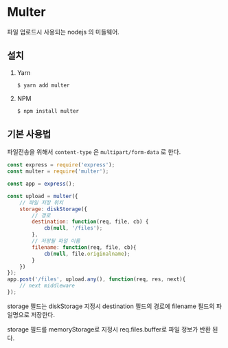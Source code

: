 # Multer

파일 업로드시 사용되는 nodejs 의 미들웨어.

## 설치

1. Yarn

   ```bash
   $ yarn add multer
   ```

2. NPM

    ```bash
   $ npm install multer
    ```

## 기본 사용법

파일전송을 위해서 `content-type` 은 `multipart/form-data` 로 한다.

```javascript
const express = require('express');
const multer = require('multer');

const app = express();

const upload = multer({
    // 파일 저장 위치
    storage: diskStorage({
        // 경로
        destination: function(req, file, cb) {
            cb(null, '/files');
        },
        // 저장될 파일 이름
        filename: function(req, file, cb){
            cb(null, file.originalname);
        }
    })
});
app.post('/files', upload.any(), function(req, res, next){
    // next middleware
});
```

storage 필드는 diskStorage 지정시 destination 필드의 경로에 filename 필드의 파일명으로 저장한다.

storage 필드를 memoryStorage로 지정시 req.files.buffer로 파일 정보가 반환 된다.
